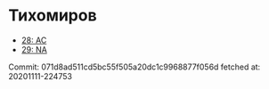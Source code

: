 # Тихомиров
- [28: AC](28.md)
- [29: NA](29.md)

Commit: 071d8ad511cd5bc55f505a20dc1c9968877f056d
 fetched at: 20201111-224753
